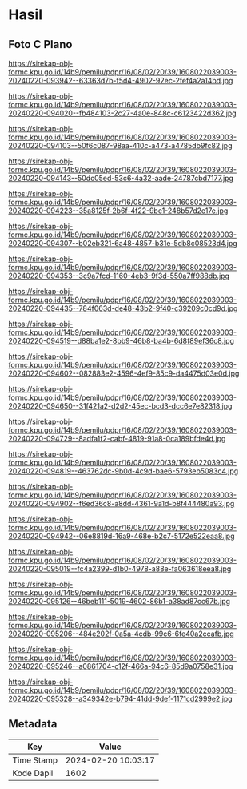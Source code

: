 # Hasil

## Foto C Plano

https://sirekap-obj-formc.kpu.go.id/14b9/pemilu/pdpr/16/08/02/20/39/1608022039003-20240220-093942--63363d7b-f5d4-4902-92ec-2fef4a2a14bd.jpg

https://sirekap-obj-formc.kpu.go.id/14b9/pemilu/pdpr/16/08/02/20/39/1608022039003-20240220-094020--fb484103-2c27-4a0e-848c-c6123422d362.jpg

https://sirekap-obj-formc.kpu.go.id/14b9/pemilu/pdpr/16/08/02/20/39/1608022039003-20240220-094103--50f6c087-98aa-410c-a473-a4785db9fc82.jpg

https://sirekap-obj-formc.kpu.go.id/14b9/pemilu/pdpr/16/08/02/20/39/1608022039003-20240220-094143--50dc05ed-53c6-4a32-aade-24787cbd7177.jpg

https://sirekap-obj-formc.kpu.go.id/14b9/pemilu/pdpr/16/08/02/20/39/1608022039003-20240220-094223--35a8125f-2b6f-4f22-9be1-248b57d2e17e.jpg

https://sirekap-obj-formc.kpu.go.id/14b9/pemilu/pdpr/16/08/02/20/39/1608022039003-20240220-094307--b02eb321-6a48-4857-b31e-5db8c08523d4.jpg

https://sirekap-obj-formc.kpu.go.id/14b9/pemilu/pdpr/16/08/02/20/39/1608022039003-20240220-094353--3c9a7fcd-1160-4eb3-9f3d-550a7ff988db.jpg

https://sirekap-obj-formc.kpu.go.id/14b9/pemilu/pdpr/16/08/02/20/39/1608022039003-20240220-094435--784f063d-de48-43b2-9f40-c39209c0cd9d.jpg

https://sirekap-obj-formc.kpu.go.id/14b9/pemilu/pdpr/16/08/02/20/39/1608022039003-20240220-094519--d88ba1e2-8bb9-46b8-ba4b-6d8f89ef36c8.jpg

https://sirekap-obj-formc.kpu.go.id/14b9/pemilu/pdpr/16/08/02/20/39/1608022039003-20240220-094602--082883e2-4596-4ef9-85c9-da4475d03e0d.jpg

https://sirekap-obj-formc.kpu.go.id/14b9/pemilu/pdpr/16/08/02/20/39/1608022039003-20240220-094650--31f421a2-d2d2-45ec-bcd3-dcc6e7e82318.jpg

https://sirekap-obj-formc.kpu.go.id/14b9/pemilu/pdpr/16/08/02/20/39/1608022039003-20240220-094729--8adfa1f2-cabf-4819-91a8-0ca189bfde4d.jpg

https://sirekap-obj-formc.kpu.go.id/14b9/pemilu/pdpr/16/08/02/20/39/1608022039003-20240220-094819--463762dc-9b0d-4c9d-bae6-5793eb5083c4.jpg

https://sirekap-obj-formc.kpu.go.id/14b9/pemilu/pdpr/16/08/02/20/39/1608022039003-20240220-094902--f6ed36c8-a8dd-4361-9a1d-b8f444480a93.jpg

https://sirekap-obj-formc.kpu.go.id/14b9/pemilu/pdpr/16/08/02/20/39/1608022039003-20240220-094942--06e8819d-16a9-468e-b2c7-5172e522eaa8.jpg

https://sirekap-obj-formc.kpu.go.id/14b9/pemilu/pdpr/16/08/02/20/39/1608022039003-20240220-095019--fc4a2399-d1b0-4978-a88e-fa063618eea8.jpg

https://sirekap-obj-formc.kpu.go.id/14b9/pemilu/pdpr/16/08/02/20/39/1608022039003-20240220-095126--46beb111-5019-4602-86b1-a38ad87cc67b.jpg

https://sirekap-obj-formc.kpu.go.id/14b9/pemilu/pdpr/16/08/02/20/39/1608022039003-20240220-095206--484e202f-0a5a-4cdb-99c6-6fe40a2ccafb.jpg

https://sirekap-obj-formc.kpu.go.id/14b9/pemilu/pdpr/16/08/02/20/39/1608022039003-20240220-095246--a0861704-c12f-466a-94c6-85d9a0758e31.jpg

https://sirekap-obj-formc.kpu.go.id/14b9/pemilu/pdpr/16/08/02/20/39/1608022039003-20240220-095328--a349342e-b794-41dd-9def-1171cd2999e2.jpg


## Metadata

| Key        | Value               |
| ---------- | ------------------- |
| Time Stamp | 2024-02-20 10:03:17 |
| Kode Dapil | 1602                |



